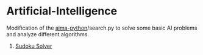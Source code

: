 # Artificial-Intelligence

Modification of the [aima-python](https://github.com/aimacode/aima-python)/search.py to solve some basic AI problems and analyze different algorithms.

1. [Sudoku Solver](https://github.com/avianshgupta/Artificial-Intelligence/tree/master/Sudoku_Solver)
